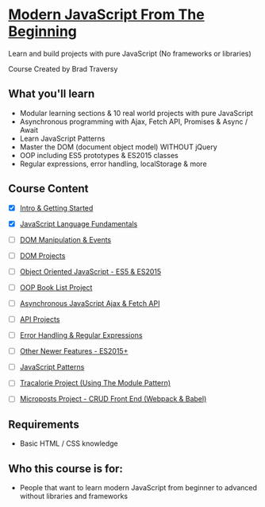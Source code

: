 # [Modern JavaScript From The Beginning](https://www.udemy.com/modern-javascript-from-the-beginning/)

Learn and build projects with pure JavaScript (No frameworks or libraries)

Course Created by Brad Traversy


## What you'll learn

- Modular learning sections & 10 real world projects with pure JavaScript
- Asynchronous programming with Ajax, Fetch API, Promises & Async / Await
- Learn JavaScript Patterns
- Master the DOM (document object model) WITHOUT jQuery
- OOP including ES5 prototypes & ES2015 classes
- Regular expressions, error handling, localStorage & more


## Course Content

- [x] [Intro & Getting Started](01-introduction)
- [x] [JavaScript Language Fundamentals](02-fundamentals#javaScript-language-fundamentals)
- [ ] [DOM Manipulation & Events](03-dom-manipulation--events)
- [ ] [DOM Projects]()
- [ ] [Object Oriented JavaScript - ES5 & ES2015]()
- [ ] [OOP Book List Project]()
- [ ] [Asynchronous JavaScript Ajax & Fetch API]()
- [ ] [API Projects]()
- [ ] [Error Handling & Regular Expressions]()
- [ ] [Other Newer Features - ES2015+]()
- [ ] [JavaScript Patterns]()
- [ ] [Tracalorie Project (Using The Module Pattern)]()
- [ ] [Microposts Project - CRUD Front End (Webpack & Babel)]()



## Requirements

- Basic HTML / CSS knowledge


## Who this course is for:

- People that want to learn modern JavaScript from beginner to advanced without libraries and frameworks
